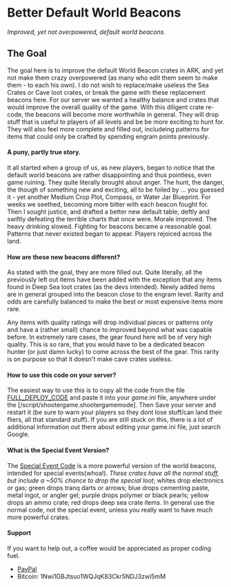 # Better Default World Beacons  

_Improved, yet not overpowered, default world beacons._  

## The Goal  
The goal here is to improve the default World Beacon crates in ARK, and yet not make them crazy overpowered (as many who edit them seem to make them - to each his own). I do not wish to replace/make useless the Sea Crates or Cave loot crates, or break the game with these replacement beacons here. For our server we wanted a healthy balance and crates that would improve the overall quality of the game. With this diligent crate re-code, the beacons will become more worthwhile in general. They will drop stuff that is useful to players of all levels and be be more exciting to hunt for. They will also feel more complete and filled out, includeing patterns for items that could only be crafted by spending engram points previously.  

#### A puny, partly true story.
It all started when a group of us, as new players, began to notice that the default world beacons are rather disappointing and thus pointless, even game ruining. They quite literally brought about anger. The hunt, the danger, the though of something new and exciting, all to be foiled by ... you guessed it - yet another Medium Crop Plot, Compass, or Water Jar Blueprint. For weeks we seethed, becoming more bitter with each beacon fought for. Then I sought justice, and drafted a better new default table, deftly and swiftly defeating the terrible charts that once were. Morale improved. The heavy drinking slowed. Fighting for beacons became a reasonable goal. Patterns that never existed began to appear. Players rejoiced across the land.

#### How are these new beacons different? 
As stated with the goal, they are more filled out. Quite literally, all the previously left out items have been added with the exception that any items found in Deep Sea loot crates (as the devs intended). Newly added items are in general grouped into the beacon close to the engram level. Rarity and odds are carefully balanced to make the best or most expensive items more rare.   

Any items with quality ratings will drop individual pieces or patterns only and have a (rather small) chance to improved beyond what was capable before. In extremely rare cases, the gear found here will be of very high quality. This is so rare, that you would have to be a dedicated beacon hunter (or just damn lucky) to come across the best of the gear. This rarity is on purpose so that it doesn't make cave crates useless. 

#### How to use this code on your server?  
The easiest way to use this is to copy all the code from the file [FULL_DEPLOY_CODE](FULL_DEPLOY_CODE) and paste it into your *game.ini* file, anywhere under the [/script/shootergame.shootergamemode]. Then Save your server and restart it (be sure to warn your players so they dont lose stuff/can land their fliers, all that standard stuff). If you are still stuck on this, there is a lot of additional information out there about editing your game.ini file, just search Google.  

#### What is the Special Event Version?  
The [Special Event Code](FULL_DEPLOY_CODE_special_event) is a more powerful version of the world beacons, intended for special events(whoa!). *These crates have all the normal stuff, but include a ~50% chance to drop the special loot*; whites drop electronics or gas; green drops tranq darts or arrows; blue drops cementing paste, metal ingot, or angler gel; purple drops polymer or black pearls; yellow drops an ammo crate; red drops deep sea crate items. In general use the normal code, not the special event, unless you really want to have much more powerful crates.

#### Support
  
If you want to help out, a coffee would be appreciated as proper coding fuel.  
* [PayPal](paypal.me/mattearly)  
* Bitcoin: 1Nwi1GBJtsuo1WQJqK83Ckr5NDJ3zwi5mM  